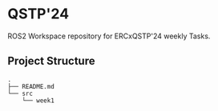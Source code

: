 # QSTP'24

ROS2 Workspace repository for ERCxQSTP'24 weekly Tasks.

## Project Structure

```text
.
├── README.md
└── src
    └── week1
```

